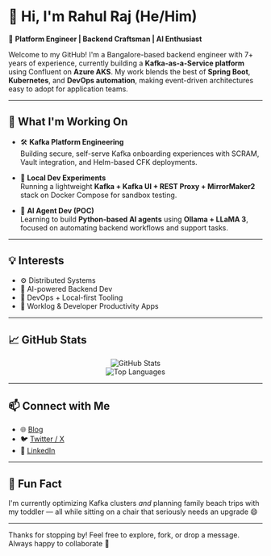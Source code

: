 # 👋 Hi, I'm Rahul Raj (He/Him)

🎯 **Platform Engineer | Backend Craftsman | AI Enthusiast**

Welcome to my GitHub! I'm a Bangalore-based backend engineer with 7+ years of experience, currently building a **Kafka-as-a-Service platform** using Confluent on **Azure AKS**. My work blends the best of **Spring Boot**, **Kubernetes**, and **DevOps automation**, making event-driven architectures easy to adopt for application teams.

<!-- ![Visitor Badge](https://visitor-badge.laobi.icu/badge?page_id=rahulrajpandey.rahulrajpandey) -->

---

## 🚀 What I'm Working On

- 🛠️ **Kafka Platform Engineering**  
  Building secure, self-serve Kafka onboarding experiences with SCRAM, Vault integration, and Helm-based CFK deployments.

- 🧪 **Local Dev Experiments**  
  Running a lightweight **Kafka + Kafka UI + REST Proxy + MirrorMaker2** stack on Docker Compose for sandbox testing.

- 🤖 **AI Agent Dev (POC)**  
  Learning to build **Python-based AI agents** using **Ollama + LLaMA 3**, focused on automating backend workflows and support tasks.

---

## 💡 Interests

- ⚙️ Distributed Systems  
- 🧠 AI-powered Backend Dev  
- 🐳 DevOps + Local-first Tooling  
- 📓 Worklog & Developer Productivity Apps

---

## 📈 GitHub Stats

<p align="center">
  <img src="https://github-readme-stats.vercel.app/api?username=rahulrajpandey&show_icons=true&theme=radical" alt="GitHub Stats" />
  <br/>
  <img src="https://github-readme-stats.vercel.app/api/top-langs/?username=rahulrajpandey&layout=compact&theme=radical" alt="Top Languages" />
</p>

---

## 📫 Connect with Me

- 🌐 [Blog](https://rahulrajpandey.github.io/)
- 🐦 [Twitter / X](https://x.com/rrprahulraj)
- 💼 [LinkedIn](https://www.linkedin.com/in/rahulrajpandey/)

---

## 📌 Fun Fact

I'm currently optimizing Kafka clusters *and* planning family beach trips with my toddler — all while sitting on a chair that seriously needs an upgrade 😄

---

Thanks for stopping by! Feel free to explore, fork, or drop a message. Always happy to collaborate 🚀



<!--
**rahulrajpandey/rahulrajpandey** is a ✨ _special_ ✨ repository because its `README.md` (this file) appears on your GitHub profile.

Here are some ideas to get you started:

- 🔭 I’m currently working on ...
- 🌱 I’m currently learning ...
- 👯 I’m looking to collaborate on ...
- 🤔 I’m looking for help with ...
- 💬 Ask me about ...
- 📫 How to reach me: ...
- 😄 Pronouns: ...
- ⚡ Fun fact: ...
-->
